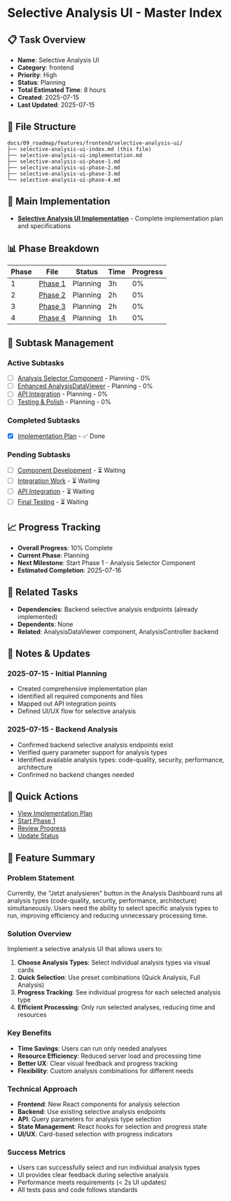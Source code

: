 # Selective Analysis UI - Master Index

## 📋 Task Overview
- **Name**: Selective Analysis UI
- **Category**: frontend
- **Priority**: High
- **Status**: Planning
- **Total Estimated Time**: 8 hours
- **Created**: 2025-07-15
- **Last Updated**: 2025-07-15

## 📁 File Structure
```
docs/09_roadmap/features/frontend/selective-analysis-ui/
├── selective-analysis-ui-index.md (this file)
├── selective-analysis-ui-implementation.md
├── selective-analysis-ui-phase-1.md
├── selective-analysis-ui-phase-2.md
├── selective-analysis-ui-phase-3.md
└── selective-analysis-ui-phase-4.md
```

## 🎯 Main Implementation
- **[Selective Analysis UI Implementation](./selective-analysis-ui-implementation.md)** - Complete implementation plan and specifications

## 📊 Phase Breakdown
| Phase | File | Status | Time | Progress |
|-------|------|--------|------|----------|
| 1 | [Phase 1](./selective-analysis-ui-phase-1.md) | Planning | 3h | 0% |
| 2 | [Phase 2](./selective-analysis-ui-phase-2.md) | Planning | 2h | 0% |
| 3 | [Phase 3](./selective-analysis-ui-phase-3.md) | Planning | 2h | 0% |
| 4 | [Phase 4](./selective-analysis-ui-phase-4.md) | Planning | 1h | 0% |

## 🔄 Subtask Management
### Active Subtasks
- [ ] [Analysis Selector Component](./selective-analysis-ui-phase-1.md) - Planning - 0%
- [ ] [Enhanced AnalysisDataViewer](./selective-analysis-ui-phase-2.md) - Planning - 0%
- [ ] [API Integration](./selective-analysis-ui-phase-3.md) - Planning - 0%
- [ ] [Testing & Polish](./selective-analysis-ui-phase-4.md) - Planning - 0%

### Completed Subtasks
- [x] [Implementation Plan](./selective-analysis-ui-implementation.md) - ✅ Done

### Pending Subtasks
- [ ] [Component Development](./selective-analysis-ui-phase-1.md) - ⏳ Waiting
- [ ] [Integration Work](./selective-analysis-ui-phase-2.md) - ⏳ Waiting
- [ ] [API Integration](./selective-analysis-ui-phase-3.md) - ⏳ Waiting
- [ ] [Final Testing](./selective-analysis-ui-phase-4.md) - ⏳ Waiting

## 📈 Progress Tracking
- **Overall Progress**: 10% Complete
- **Current Phase**: Planning
- **Next Milestone**: Start Phase 1 - Analysis Selector Component
- **Estimated Completion**: 2025-07-16

## 🔗 Related Tasks
- **Dependencies**: Backend selective analysis endpoints (already implemented)
- **Dependents**: None
- **Related**: AnalysisDataViewer component, AnalysisController backend

## 📝 Notes & Updates
### 2025-07-15 - Initial Planning
- Created comprehensive implementation plan
- Identified all required components and files
- Mapped out API integration points
- Defined UI/UX flow for selective analysis

### 2025-07-15 - Backend Analysis
- Confirmed backend selective analysis endpoints exist
- Verified query parameter support for analysis types
- Identified available analysis types: code-quality, security, performance, architecture
- Confirmed no backend changes needed

## 🚀 Quick Actions
- [View Implementation Plan](./selective-analysis-ui-implementation.md)
- [Start Phase 1](./selective-analysis-ui-phase-1.md)
- [Review Progress](#progress-tracking)
- [Update Status](#notes--updates)

## 🎯 Feature Summary

### Problem Statement
Currently, the "Jetzt analysieren" button in the Analysis Dashboard runs all analysis types (code-quality, security, performance, architecture) simultaneously. Users need the ability to select specific analysis types to run, improving efficiency and reducing unnecessary processing time.

### Solution Overview
Implement a selective analysis UI that allows users to:
1. **Choose Analysis Types**: Select individual analysis types via visual cards
2. **Quick Selection**: Use preset combinations (Quick Analysis, Full Analysis)
3. **Progress Tracking**: See individual progress for each selected analysis type
4. **Efficient Processing**: Only run selected analyses, reducing time and resources

### Key Benefits
- **Time Savings**: Users can run only needed analyses
- **Resource Efficiency**: Reduced server load and processing time
- **Better UX**: Clear visual feedback and progress tracking
- **Flexibility**: Custom analysis combinations for different needs

### Technical Approach
- **Frontend**: New React components for analysis selection
- **Backend**: Use existing selective analysis endpoints
- **API**: Query parameters for analysis type selection
- **State Management**: React hooks for selection and progress state
- **UI/UX**: Card-based selection with progress indicators

### Success Metrics
- Users can successfully select and run individual analysis types
- UI provides clear feedback during selective analysis
- Performance meets requirements (< 2s UI updates)
- All tests pass and code follows standards 